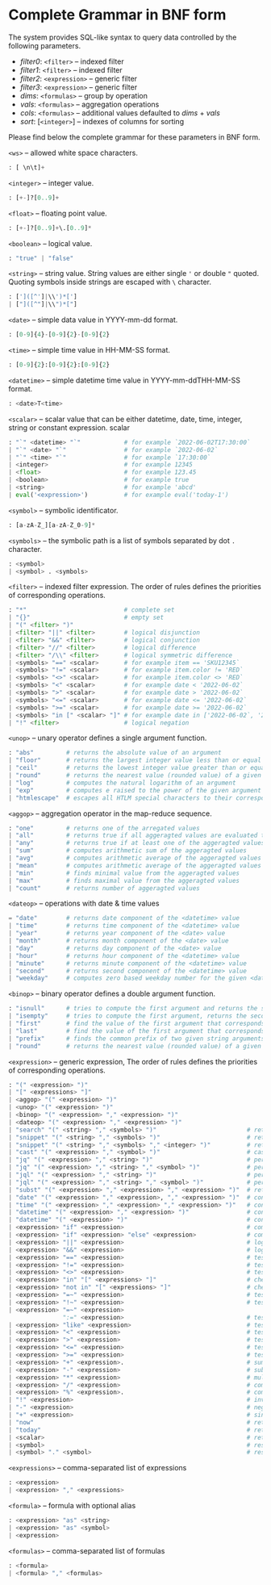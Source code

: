 # Complete Grammar in BNF form

The system provides SQL-like syntax to query data controlled by the following parameters.

* *filter0*: `<filter>` – indexed filter
* *filter1*: `<filter>` – indexed filter
* *filter2*: `<expression>` – generic filter
* *filter3*: `<expression>` – generic filter
* *dims*: `<formulas>` – group by operation
* *vals*: `<formulas>` – aggregation operations
* *cols*: `<formulas>` – additional values defaulted to *dims* + *vals*
* *sort*: [`<integer>`] – indexes of columns for sorting

Please find below the complete grammar for these parameters in BNF form.

`<ws>` – allowed white space characters.
  ```python
  : [ \n\t]+
  ```
`<integer>` – integer value.
  ```python
  : [+-]?[0..9]+
  ```
`<float>` – floating point value.
  ```python
  : [+-]?[0..9]+\.[0..9]*
  ```
`<boolean>` – logical value.
  ```python
  : "true" | "false"
  ```
`<string>` – string value. String values are either single `'` or double `"` quoted. Quoting symbols inside strings are escaped with `\` character.
  ```python
  : [']([^']|\\')*[']
  | ["]([^"]|\\")*["]
  ```
`<date>` – simple data value in YYYY-mm-dd format.
  ```python
  : [0-9]{4}-[0-9]{2}-[0-9]{2}
  ```
`<time>` – simple time value in HH-MM-SS format.
  ```python
  : [0-9]{2}:[0-9]{2}:[0-9]{2}
  ```
`<datetime>` – simple datetime time value in YYYY-mm-ddTHH-MM-SS format.
  ```python
  : <date>T<time>
  ```
`<scalar>` – scalar value that can be either datetime, date, time, integer, string or constant expression.
scalar
  ```python
  : "`" <datetime> "`"            # for example `2022-06-02T17:30:00`
  | "`" <date> "`"                # for example `2022-06-02`
  | "`" <time> "`"                # for example `17:30:00`
  | <integer>                     # for example 12345
  | <float>                       # for example 123.45
  | <boolean>                     # for example true
  | <string>                      # for example 'abcd'
  | eval('<expression>')          # for example eval('today-1')
  ```
`<symbol>` – symbolic identificator.
  ```python
  : [a-zA-Z_][a-zA-Z_0-9]*
  ```
`<symbols>` – the symbolic path is a list of symbols separated by dot `.` character.
  ```python
  : <symbol>
  | <symbol> . <symbols>
  ```
`<filter>`  – indexed filter expression. The order of rules defines the priorities of corresponding operations.
  ```python
  : "*"                           # complete set
  | "{}"                          # empty set
  | "(" <filter> ")"
  | <filter> "||" <filter>        # logical disjunction
  | <filter> "&&" <filter>        # logical conjunction
  | <filter> "//" <filter>        # logical difference
  | <filter> "/\\" <filter>       # logical symmetric difference
  | <symbols> "==" <scalar>       # for example item == 'SKU12345`
  | <symbols> "!=" <scalar>       # for example item.color != 'RED`
  | <symbols> "<>" <scalar>       # for example item.color <> 'RED`
  | <symbols> "<" <scalar>        # for example date < '2022-06-02`
  | <symbols> ">" <scalar>        # for example date > '2022-06-02`
  | <symbols> "<=" <scalar>       # for example date <= '2022-06-02`
  | <symbols> ">=" <scalar>       # for example date >= '2022-06-02`
  | <symbols> "in [" <scalar> "]" # for example date in ['2022-06-02`, '2022-06-01`]
  | "!" <filter>                  # logical negation
  ```

`<unop>` – unary operator defines a single argument function.
  ```python
  : "abs"         # returns the absolute value of an argument
  | "floor"       # returns the largest integer value less than or equal to an argument
  | "ceil"        # returns the lowest integer value greater than or equal to an argument
  | "round"       # returns the nearest value (rounded value) of a given argument
  | "log"         # computes the natural logarithm of an argument
  | "exp"         # computes e raised to the power of the given argument
  | "htmlescape"  # escapes all HTLM special characters to their corresponding entity reference (e.g. &lt;)
  ```

`<aggop>` – aggregation operator in the map-reduce sequence.
  ```python
  : "one"         # returns one of the arregated values
  | "all"         # returns true if all aggeragted values are evaluated to true
  | "any"         # returns true if at least one of the aggeragted values is evaluated to true
  | "sum"         # computes arithmetic sum of the aggeragted values
  | "avg"         # computes arithmetic average of the aggeragted values
  | "mean"        # computes arithmetic average of the aggeragted values
  | "min"         # finds minimal value from the aggeragted values
  | "max"         # finds maximal value from the aggeragted values
  | "count"       # returns number of aggeragted values
  ```

`<dateop>` – operations with date & time values
  ```python
  = "date"        # returns date component of the <datetime> value
  | "time"        # returns time component of the <datetime> value
  | "year"        # returns year component of the <date> value
  | "month"       # returns month component of the <date> value
  | "day"         # returns day component of the <date> value
  | "hour"        # returns hour component of the <datetime> value
  | "minute"      # returns minute component of the <datetime> value
  | "second"      # returns second component of the <datetime> value
  | "weekday"     # computes zero based weekday number for the given <date> value where week starts from Sunday
  ```

`<binop>` – binary operator defines a double argument function.
  ```python
  : "isnull"      # tries to compute the first argument and returns the second argument if computation is interrupted.
  | "isempty"     # tries to compute the first argument, returns the second argument if computation results in an empty string
  | "first"       # find the value of the first argument that corresponds to the minimal value of the second argument
  | "last"        # find the value of the first argument that corresponds to the maximal value of the second argument
  | "prefix"      # finds the common prefix of two given string arguments. The remaining part is replaced with the *** sequence
  | "round"       # returns the nearest value (rounded value) of a given argument and second argument as precision.
  ```

`<expression>` – generic expression, The order of rules defines the priorities of corresponding operations.
  ```python
  : "(" <expression> ")"
  | "[" <expressions> "]"
  | <aggop> "(" <expression> ")"
  | <unop> "(" <expression> ")"
  | <binop> "(" <expression> "," <expression> ")"
  | <dateop> "(" <expression> "," <expression> ")"
  | "search" "(" <string> "," <symbols> ")"                         # returns true if full text search returns any results
  | "snippet" "(" <string> "," <symbols> ")"                        # returns full text search results
  | "snippet" "(" <string> "," <symbols> "," <integer> ")"          # returns full text search results up to the defined limit
  | "cast" "(" <expression> "," <symbol> ")"                        # casts an expression to a given type
  | "jq" "(" <expression> "," <string> ")"                          # performs JQ query on a JSON value
  | "jq" "(" <expression> "," <string> "," <symbol> ")"             # performs JQ query on a JSON value and casts it to a given type
  | "jql" "(" <expression> "," <string> ")"                         # performs JQL query on a JSON value
  | "jql" "(" <expression> "," <string> "," <symbol> ")"            # performs JQL query on a JSON value and casts it to a given type
  | "subst" "(" <expression> "," <expression> "," <expression> ")"  # returns a new string with some or all matches of a pattern replaced by a replacement
  | "date" "(" <expression> "," <expression>, "," <expression> ")"  # constructs value of the date type from date components
  | "time" "(" <expression> "," <expression> "," <expression> ")"   # constructs value of the time type from date components
  | "datetime" "(" <expression> "," <expression> ")"                # constructs value of the datetime type from date and time components
  | "datetime" "(" <expression> ")"                                 # converts a YYYYmmddHHMMSS integer value to a datetime value
  | <expression> "if" <expression>                                  # computes the first expression only if the second one evaluates to true
  | <expression> "if" <expression> "else" <expression>              # computes the first expression only if the second one evaluates to true, returns the third expression otherwise
  | <expression> "||" <expression>                                  # logical or operation
  | <expression> "&&" <expression>                                  # logical and operation
  | <expression> "==" <expression>                                  # tests equality of two expression
  | <expression> "!=" <expression>                                  # tests if two expression are not equal
  | <expression> "<>" <expression>                                  # tests if two expression are not equal
  | <expression> "in" "[" <expressions> "]"                         # checks if the first expression value is present in a give list
  | <expression> "not in" "[" <expressions> "]"                     # checks if the first expression value is not present in a give list
  | <expression> "=~" <expression>                                  # tests if the first expressions matches regular expression given in the second expression
  | <expression> "!~" <expression>                                  # tests if the first expressions doesn't match regular expression given in the second expression
  | <expression> "=~" <expression>
                 ":=" <expression>                                  # tests and replaces expression value against given regular expression. matched groups can be referenced using $N syntax
  | <expression> "like" <expression>                                # tests expression value against a given wildcard. '*' represents zero, one, or multiple characters
  | <expression> "<" <expression>                                   # tests if the first expression is less than the second expression
  | <expression> ">" <expression>                                   # tests if the first expression is greater than the second expression
  | <expression> "<=" <expression>                                  # tests if the first expression less than or equal to the second expression
  | <expression> ">=" <expression>                                  # tests if the first expression greater than or equal to the second expression
  | <expression> "+" <expression>.                                  # sums two expressions
  | <expression> "-" <expression>                                   # subtracts two expressions
  | <expression> "*" <expression>                                   # muliplies two expressions
  | <expression> "/" <expression>                                   # computes division of two expressions
  | <expression> "%" <expression>.                                  # computes mod of two expressions
  | "!" <expression>                                                # inverts a logical value
  | "-" <expression>                                                # negates a numeric value
  | "+" <expression>                                                # singnifies positivenes of a numeric value
  | "now"                                                           # returns current date & time according to the configured timezone
  | "today"                                                         # returns current date according to the configured timezone
  | <scalar>                                                        # returns constant expression
  | <symbol>                                                        # resolves given name to a stream or report column or a function
  | <symbol> "." <symbol>                                           # resolved given name following a predefined report or stream link
  ```

`<expressions>` – comma-separated list of expressions
  ```python
  : <expression>
  | <expression> "," <expressions>
  ```

`<formula>` – formula with optional alias
  ```python
  : <expression> "as" <string>
  | <expression> "as" <symbol>
  | <expression>
  ```

`<formulas>` – comma-separated list of formulas
  ```python
  : <formula>
  | <formula> "," <formulas>
  ```

